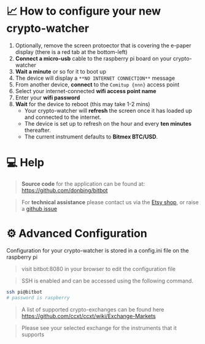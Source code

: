 # 📈 How to configure your new crypto-watcher
1. Optionally, remove the screen protoector that is covering the e-paper display (there is a red tab at the bottom-left)
2. **Connect a micro-usb** cable to the raspberry pi board on your crypto-watcher
3. **Wait a minute** or so for it to boot up
4. The device will display a `**NO INTERNET CONNECTION**` message
5. From another device, **connect** to the `Comitup {nnn}` access point 
6. Select your internet-connected **wifi access point name**
7. Enter your **wifi password**
8. **Wait** for the device to reboot (this may take 1-2 mins)
    * Your crypto-watcher will **refresh** the screen once it has loaded up and connected to the internet.
    * The device is set up to refresh on the hour and every **ten minutes** thereafter. 
    * The current instrument defaults to **Bitmex BTC/USD**.
 
# 💻 Help
> **Source code** for the application can be found at: https://github.com/donbing/bitbot  

> For **technical assistance** please contact us via the [Etsy shop](https://www.etsy.com/uk/shop/TurtlefishDesigns), or raise a [github issue](https://github.com/donbing/bitbot/issues)

# ⚙️ Advanced Configuration
Configuration for your crypto-watcher is stored in a config.ini file on the raspberry pi  

> visit bitbot:8080 in your browser to edit the configuration file  

> SSH is enabled and can be accessed using the following command.
```sh 
ssh pi@bitbot
# password is raspberry
```
> A list of supported crypto-exchanges can be found here https://github.com/ccxt/ccxt/wiki/Exchange-Markets  

> Please see your selected exchange for the instruments that it supports
